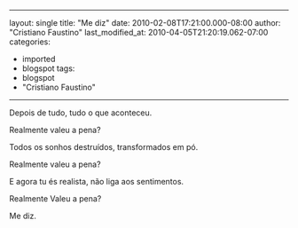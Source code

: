 
---
layout: single
title: "Me diz"
date: 2010-02-08T17:21:00.000-08:00
author: "Cristiano Faustino"
last_modified_at: 2010-04-05T21:20:19.062-07:00
categories:
  - imported
  - blogspot
tags:
  - blogspot
  - "Cristiano Faustino"
---

Depois de tudo, tudo o que aconteceu.

Realmente valeu a pena?

Todos os sonhos destruídos, transformados em pó.

Realmente valeu a pena?

E agora tu és realista, não liga aos sentimentos.

Realmente Valeu a pena?

Me diz.
